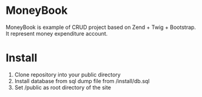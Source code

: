 MoneyBook
=========
MoneyBook is example of CRUD project based on Zend + Twig + Bootstrap.
It represent money expenditure account.

Install
=========
1. Clone repository into your public directory
2. Install database from sql dump file from /install/db.sql
3. Set /public as root directory of the site



